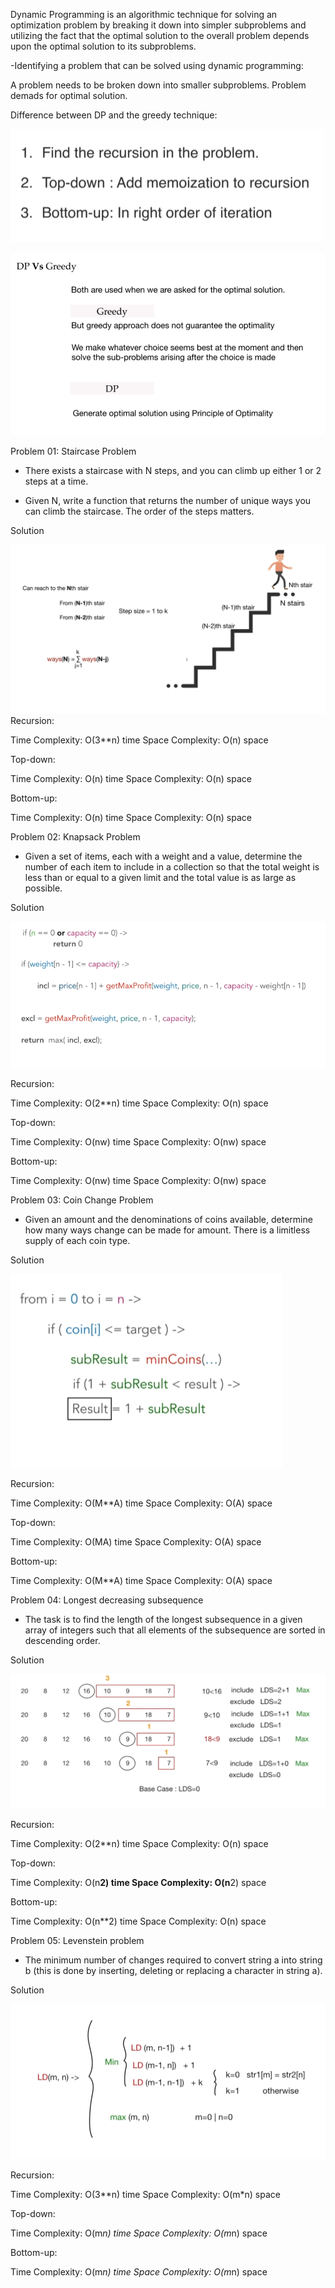 Dynamic Programming is an algorithmic technique for solving an optimization problem by breaking it down into simpler subproblems and utilizing the fact that the optimal solution to the overall problem depends upon the optimal solution to its subproblems.

-Identifying a problem that can be solved using dynamic programming:

A problem needs to be broken down into smaller subproblems.
Problem demads for optimal solution.

Difference between DP and the greedy technique:

![Solution](../Images/sol.png)

![DP vs greedy](../Images/dpvsgreedy.png)

Problem 01: Staircase Problem
- There exists a staircase with N steps, and you can climb up either 1 or 2 steps at a time.

- Given N, write a function that returns the number of unique ways you can climb the staircase.
The order of the steps matters.

Solution

![staircase solution](../Images/staircase.png)
Recursion:

Time Complexity: O(3**n) time
Space Complexity: O(n) space

Top-down:

Time Complexity: O(n) time
Space Complexity: O(n) space

Bottom-up:

Time Complexity: O(n) time
Space Complexity: O(n) space

Problem 02: Knapsack Problem
- Given a set of items, each with a weight and a value, determine the number of each item to include in a collection so that the total weight is less than or equal to a given limit and the total value is as large as possible.

Solution

![Knapsack solution](../Images/knapsackdp.png)

Recursion:

Time Complexity: O(2**n) time
Space Complexity: O(n) space

Top-down:

Time Complexity: O(nw) time
Space Complexity: O(nw) space


Bottom-up:

Time Complexity: O(nw) time
Space Complexity: O(nw) space

Problem 03: Coin Change Problem
- Given an amount and the denominations of coins available, determine how many ways change can be made for amount. There is a limitless supply of each coin type.

Solution

![Coin change solution](../Images/coinchange.png)

Recursion: 

Time Complexity: O(M**A) time
Space Complexity: O(A) space

Top-down: 

Time Complexity: O(MA) time
Space Complexity: O(A) space

Bottom-up: 

Time Complexity: O(M**A) time
Space Complexity: O(A) space

Problem 04: Longest decreasing subsequence
- The task is to find the length of the longest subsequence in a given array of integers such that all elements of the subsequence are sorted in descending order.

Solution

![Longest decreasing subsequence solution](../Images/longestdec.png)

Recursion: 

Time Complexity: O(2**n) time
Space Complexity: O(n) space

Top-down: 

Time Complexity: O(n**2) time
Space Complexity: O(n**2) space

Bottom-up: 

Time Complexity: O(n**2) time
Space Complexity: O(n) space


Problem 05: Levenstein problem
- The minimum number of changes required to convert string a into string b (this is done by inserting, deleting or replacing a character in string a).

Solution

![Levenstein solution](../Images/levenstein.png)

Recursion: 

Time Complexity: O(3**n) time
Space Complexity: O(m*n) space

Top-down: 

Time Complexity: O(m*n) time
Space Complexity: O(m*n) space

Bottom-up: 

Time Complexity: O(m*n) time
Space Complexity: O(m*n) space
